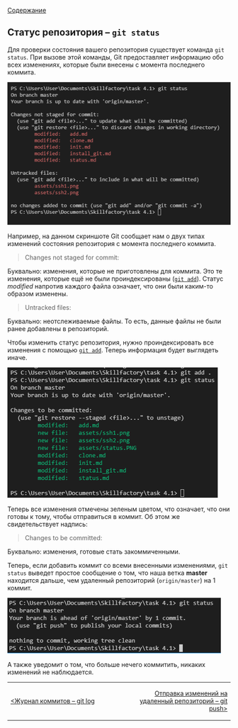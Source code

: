 [Содержание](./readme.md)

## Статус репозитория – `git status`

Для проверки состояния вашего репозитория существует команда `git status`. При вызове этой команды, Git предоставляет информацию обо всех изменениях, которые были внесены с момента последнего коммита.

![git status](./assets/status.PNG)

Например, на данном скриншоте Git сообщает нам о двух типах изменений состояния репозитория с момента последнего коммита.

> Changes not staged for commit:

Буквально: изменения, которые не приготовлены для коммита. 
Это те изменения, которые ещё не были проиндексированы ([`git add`](./add.md)). Статус *modified* напротив каждого файла означает, что они были каким-то образом изменены.

> Untracked files:

Буквально: неотслеживаемые файлы.
То есть, данные файлы не были ранее добавлены в репозиторий.

Чтобы изменить статус репозитория, нужно проиндексировать все изменения с помощью [`git add`](./add.md). Теперь информация будет выглядеть иначе.

![git status after add](./assets/status_2.PNG)

Теперь все изменения отмечены зеленым цветом, что означает, что они готовы к тому, чтобы отправиться в коммит. Об этом же свидетельствует надпись:
> Changes to be committed:

Буквально: изменения, готовые стать закоммиченными.

Теперь, если добавить коммит со всеми внесенными изменениями, `git status` выведет простое сообщение о том, что наша ветка **master** находится дальше, чем удаленный репозиторий (`origin/master`) на 1 коммит.

![nothing to commit](./assets/status_3.PNG)

А также уведомит о том, что больше нечего коммитить, никаких изменений не наблюдается.

<table width="100%">
<td width="50%">

[<Журнал коммитов – git log](./log.md)

</td>
<td>

<div style="text-align:right">

[Отправка изменений на удаленный репозиторий – git push>](./push.md)

</div>

</td>
</table>